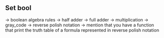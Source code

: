 ## Set bool

-> boolean algebra rules
-> half adder 
-> full adder
-> multiplication
-> gray_code
-> reverse polish notation
-> mention that you have a function that print the truth table of a formula represented in reverse polish notation